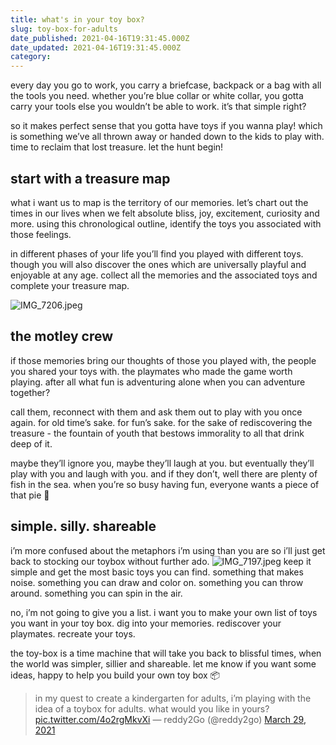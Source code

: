 ```yaml
---
title: what's in your toy box?
slug: toy-box-for-adults
date_published: 2021-04-16T19:31:45.000Z
date_updated: 2021-04-16T19:31:45.000Z
category: 
---
```

every day you go to work, you carry a briefcase, backpack or a bag with all the tools you need. whether you’re blue collar or white collar, you gotta carry your tools else you wouldn’t be able to work. it’s that simple right?

so it makes perfect sense that you gotta have toys if you wanna play! which is something we’ve all thrown away or handed down to the kids to play with. time to reclaim that lost treasure. let the hunt begin!

## start with a treasure map
what i want us to map is the territory of our memories. let’s chart out the times in our lives when we felt absolute bliss, joy, excitement, curiosity and more. using this chronological outline, identify the toys you associated with those feelings.

in different phases of your life you’ll find you played with different toys. though you will also discover the ones which are universally playful and enjoyable at any age. collect all the memories and the associated toys and complete your treasure map.

![IMG_7206.jpeg](https://res.craft.do/user/full/aea53ecb-f07e-7684-f954-13f587938a00/8A4AD33E-5D39-4E0B-AFCE-091F66FA924E_2)
## the motley crew
if those memories bring our thoughts of those you played with, the people you shared your toys with. the playmates who made the game worth playing. after all what fun is adventuring alone when you can adventure together?

call them, reconnect with them and ask them out to play with you once again. for old time’s sake. for fun’s sake. for the sake of rediscovering the treasure - the fountain of youth that bestows immorality to all that drink deep of it.

maybe they’ll ignore you, maybe they’ll laugh at you. but eventually they’ll play with you and laugh with you. and if they don’t, well there are plenty of fish in the sea. when you’re so busy having fun, everyone wants a piece of that pie 🥧

## simple. silly. shareable
i’m more confused about the metaphors i’m using than you are so i’ll just get back to stocking our toybox without further ado.
![IMG_7197.jpeg](https://res.craft.do/user/full/aea53ecb-f07e-7684-f954-13f587938a00/FF1BBEAA-071F-49BE-9369-8DA91E8498F8_2)
keep it simple and get the most basic toys you can find. something that makes noise. something you can draw and color on. something you can throw around. something you can spin in the air.

no, i’m not going to give you a list. i want you to make your own list of toys you want in your toy box. dig into your memories. rediscover your playmates. recreate your toys.

the toy-box is a time machine that will take you back to blissful times, when the world was simpler, sillier and shareable. let me know if you want some ideas, happy to help you build your own toy box 📦

> in my quest to create a kindergarten for adults, i’m playing with the idea of a toybox for adults. what would you like in yours? [pic.twitter.com/4o2rgMkvXi](https://t.co/4o2rgMkvXi)
> &mdash; reddy2Go (@reddy2go) [March 29, 2021](https://twitter.com/reddy2go/status/1376579423437082626?ref_src=twsrc%5Etfw)
